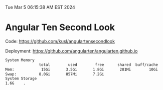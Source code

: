 Tue Mar  5 06:15:38 AM EST 2024

# Angular Ten Second Look

Code: https://github.com/kusl/angulartensecondlook

Deployment: https://github.com/angularten/angularten.github.io

```bash
System Memory
               total        used        free      shared  buff/cache   available
Mem:            15Gi       3.5Gi       1.8Gi       281Mi        10Gi        11Gi
Swap:          8.0Gi       857Mi       7.2Gi
System Storage
1.6G	.
